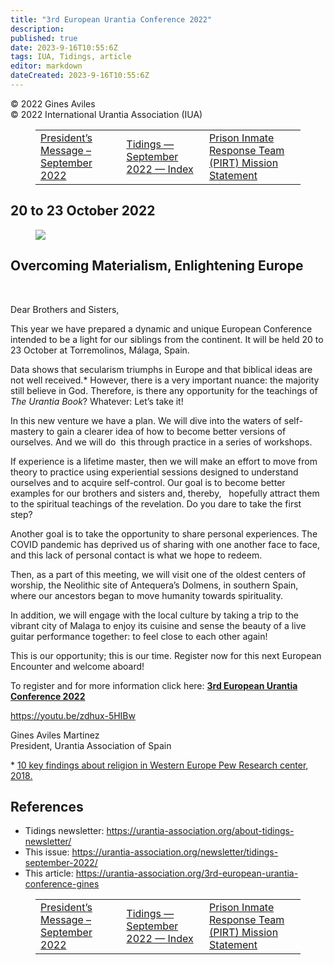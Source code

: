 ```yaml
---
title: "3rd European Urantia Conference 2022"
description: 
published: true
date: 2023-9-16T10:55:6Z
tags: IUA, Tidings, article
editor: markdown
dateCreated: 2023-9-16T10:55:6Z
---
```


<p class="v-card v-sheet theme--light gray lighten-3 px-2">© 2022 Gines Aviles<br>© 2022 International Urantia Association (IUA)</p>
<figure class="table chapter-navigator">
  <table>
    <tbody>
      <tr>
        <td>
        <a href="/en/article/Enrique_Traver/presidents_message_september_2022">
          <span class="mdi mdi-arrow-left-drop-circle"></span><span class="pl-2">President’s Message – September 2022</span>
        </a>
        </td>
        <td>
        <a href="/en/index/articles_iua_tidings#tidings-september-2022">
          <span class="mdi mdi-book-open-variant"></span><span class="pl-2">Tidings — September 2022 — Index</span>
        </a>
        </td>
        <td>
        <a href="/en/article/Myra_Hight/pirt_2022">
          <span class="pr-2">Prison Inmate Response Team (PIRT) Mission Statement </span><span class="mdi mdi-arrow-right-drop-circle"></span>
        </a>
        </td>
      </tr>
    </tbody>
  </table>
</figure>


## 20 to 23 October 2022

<figure id="Figure_4" class="image urantiapedia">
<img src="/image/article/IUA_Tidings/image.jpg">
</figure>

## Overcoming Materialism, Enlightening Europe
 

Dear Brothers and Sisters,  

This year we have prepared a dynamic and unique European Conference intended to be a light for our siblings from the continent. It will be held 20 to 23 October at Torremolinos, Málaga, Spain. 

Data shows that secularism triumphs in Europe and that biblical ideas are not well received.\* However, there is a very important nuance: the majority still believe in God. Therefore, is there any opportunity for the teachings of _The Urantia Book_? Whatever: Let’s take it!  

In this new venture we have a plan. We will dive into the waters of self-mastery to gain a clearer idea of how to become better versions of ourselves. And we will do  this through practice in a series of workshops. 

If experience is a lifetime master, then we will make an effort to move from theory to practice using experiential sessions designed to understand ourselves and to acquire self-control. Our goal is to become better examples for our brothers and sisters and, thereby,   hopefully attract them to the spiritual teachings of the revelation. Do you dare to take the first step? 

Another goal is to take the opportunity to share personal experiences. The COVID pandemic has deprived us of sharing with one another face to face, and this lack of personal contact is what we hope to redeem.  

Then, as a part of this meeting, we will visit one of the oldest centers of worship, the Neolithic site of Antequera’s Dolmens, in southern Spain, where our ancestors began to move humanity towards spirituality.  

In addition, we will engage with the local culture by taking a trip to the vibrant city of Malaga to enjoy its cuisine and sense the beauty of a live guitar performance together: to feel close to each other again! 

This is our opportunity; this is our time. Register now for this next European Encounter and welcome aboard! 

To register and for more information click here: [**3rd European Urantia Conference 2022**](https://urantia-association.org/3rd-european-urantia-conference-in-spain/) 

https://youtu.be/zdhux-5HIBw

Gines Aviles Martinez   
President, Urantia Association of Spain 

\* [10 key findings about religion in Western Europe Pew Research center, 2018.](https://www.pewresearch.org/fact-tank/2018/05/29/10-key-findings-about-religion-in-western-europe/)



## References

- Tidings newsletter: https://urantia-association.org/about-tidings-newsletter/
- This issue: https://urantia-association.org/newsletter/tidings-september-2022/
- This article: https://urantia-association.org/3rd-european-urantia-conference-gines

<figure class="table chapter-navigator">
  <table>
    <tbody>
      <tr>
        <td>
        <a href="/en/article/Enrique_Traver/presidents_message_september_2022">
          <span class="mdi mdi-arrow-left-drop-circle"></span><span class="pl-2">President’s Message – September 2022</span>
        </a>
        </td>
        <td>
        <a href="/en/index/articles_iua_tidings#tidings-september-2022">
          <span class="mdi mdi-book-open-variant"></span><span class="pl-2">Tidings — September 2022 — Index</span>
        </a>
        </td>
        <td>
        <a href="/en/article/Myra_Hight/pirt_2022">
          <span class="pr-2">Prison Inmate Response Team (PIRT) Mission Statement </span><span class="mdi mdi-arrow-right-drop-circle"></span>
        </a>
        </td>
      </tr>
    </tbody>
  </table>
</figure>

